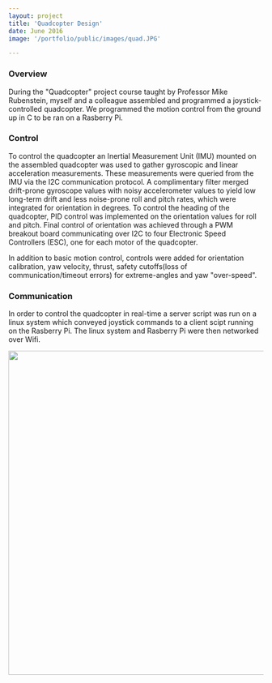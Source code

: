 ```yaml
---
layout: project
title: 'Quadcopter Design'
date: June 2016
image: '/portfolio/public/images/quad.JPG'

---
```


### Overview
During the "Quadcopter" project course taught by Professor Mike Rubenstein, myself and a colleague assembled and programmed a joystick-controlled quadcopter. We programmed the motion control from the ground up in C to be ran on a Rasberry Pi.

### Control
To control the quadcopter an Inertial Measurement Unit (IMU) mounted on the assembled quadcopter was used to gather gyroscopic and linear acceleration measurements. These measurements were queried from the IMU via the I2C communication protocol. A complimentary filter merged drift-prone gyroscope values with noisy accelerometer values to yield low long-term drift and less noise-prone roll and pitch rates, which were integrated for orientation in degrees. To control the heading of the quadcopter, PID control was implemented on the orientation values for roll and pitch. Final control of orientation was achieved through a PWM breakout board communicating over I2C to four Electronic Speed Controllers (ESC), one for each motor of the quadcopter.  

In addition to basic motion control, controls were added for orientation calibration, yaw velocity, thrust, safety cutoffs(loss of communication/timeout errors) for extreme-angles and yaw "over-speed".

### Communication
In order to control the quadcopter in real-time a server script was run on a linux system which conveyed joystick commands to a client scipt running on the Rasberry Pi. The linux system and Rasberry Pi were then networked over Wifi. 

<img src="/portfolio/public/images/quad.JPG" align="MIDDLE" width="640" heigth="320"/>

<!--image: '/portfolio/public/images/quad.JPG'-->




